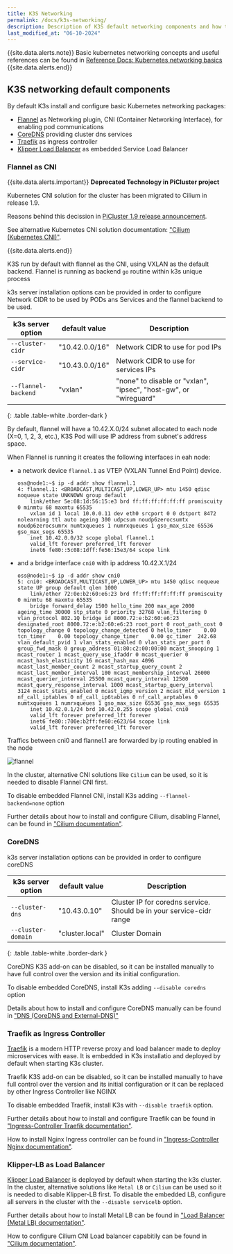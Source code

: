 ```yaml
---
title: K3S Networking
permalink: /docs/k3s-networking/
description: Description of K3S default networking components and how they can be configured.
last_modified_at: "06-10-2024"
---
```


{{site.data.alerts.note}}
Basic kubernetes networking concepts and useful references can be found in [Reference Docs: Kubernetes networking basics](/docs/k8s-networking/) 
{{site.data.alerts.end}}

## K3S networking default components

By default K3s install and configure basic Kubernetes networking packages:

- [Flannel](https://github.com/flannel-io/flannel) as Networking plugin, CNI (Container Networking Interface), for enabling pod communications
- [CoreDNS](https://coredns.io/) providing cluster dns services
- [Traefik](https://traefik.io/) as ingress controller
- [Klipper Load Balancer](https://github.com/k3s-io/klipper-lb) as embedded Service Load Balancer

### Flannel as CNI

{{site.data.alerts.important}} **Deprecated Technology in PiCluster project**

Kubernetes CNI solution for the cluster has been migrated to Cilium in release 1.9.

Reasons behind this decission in [PiCluster 1.9 release announcement](/blog/2024/10/07/announcing-release-1.9/).

See alternative Kubernetes CNI solution documentation: ["Cilium (Kubernetes CNI)"](/docs/cilium/).

{{site.data.alerts.end}}

K3S run by default with flannel as the CNI, using VXLAN as the default backend. Flannel is running as backend `go` routine within k3s unique process

k3s server installation options can be provided in order to configure Network CIDR to be used by PODs ans Services and the flannel backend to be used.

| k3s server option | default value | Description |
| ----- | ---- |---- |
| `--cluster-cidr` | "10.42.0.0/16" | Network CIDR to use for pod IPs
| `--service-cidr` | "10.43.0.0/16" | Network CIDR to use for services IPs
| `--flannel-backend` | "vxlan" | "none" to disable or "vxlan", "ipsec", "host-gw", or "wireguard"
{: .table .table-white .border-dark }

By default, flannel will have a 10.42.X.0/24 subnet allocated to each node (X=0, 1, 2, 3, etc.), K3S Pod will use IP address from subnet's address space.

When Flannel is running it creates the following interfaces in eah node:

- a network device `flannel.1` as VTEP (VXLAN Tunnel End Point) device.

    ```shell
    oss@node1:~$ ip -d addr show flannel.1
    4: flannel.1: <BROADCAST,MULTICAST,UP,LOWER_UP> mtu 1450 qdisc noqueue state UNKNOWN group default
        link/ether 5e:08:1d:56:15:e3 brd ff:ff:ff:ff:ff:ff promiscuity 0 minmtu 68 maxmtu 65535
        vxlan id 1 local 10.0.0.11 dev eth0 srcport 0 0 dstport 8472 nolearning ttl auto ageing 300 udpcsum noudp6zerocsumtx noudp6zerocsumrx numtxqueues 1 numrxqueues 1 gso_max_size 65536 gso_max_segs 65535
        inet 10.42.0.0/32 scope global flannel.1
        valid_lft forever preferred_lft forever
        inet6 fe80::5c08:1dff:fe56:15e3/64 scope link
    ```
- and a bridge interface `cni0` with ip address 10.42.X.1/24

    ```shell
    oss@node1:~$ ip -d addr show cni0
    5: cni0: <BROADCAST,MULTICAST,UP,LOWER_UP> mtu 1450 qdisc noqueue state UP group default qlen 1000
        link/ether 72:0e:b2:60:e6:23 brd ff:ff:ff:ff:ff:ff promiscuity 0 minmtu 68 maxmtu 65535
        bridge forward_delay 1500 hello_time 200 max_age 2000 ageing_time 30000 stp_state 0 priority 32768 vlan_filtering 0 vlan_protocol 802.1Q bridge_id 8000.72:e:b2:60:e6:23 designated_root 8000.72:e:b2:60:e6:23 root_port 0 root_path_cost 0 topology_change 0 topology_change_detected 0 hello_timer    0.00 tcn_timer    0.00 topology_change_timer    0.00 gc_timer  242.68 vlan_default_pvid 1 vlan_stats_enabled 0 vlan_stats_per_port 0 group_fwd_mask 0 group_address 01:80:c2:00:00:00 mcast_snooping 1 mcast_router 1 mcast_query_use_ifaddr 0 mcast_querier 0 mcast_hash_elasticity 16 mcast_hash_max 4096 mcast_last_member_count 2 mcast_startup_query_count 2 mcast_last_member_interval 100 mcast_membership_interval 26000 mcast_querier_interval 25500 mcast_query_interval 12500 mcast_query_response_interval 1000 mcast_startup_query_interval 3124 mcast_stats_enabled 0 mcast_igmp_version 2 mcast_mld_version 1 nf_call_iptables 0 nf_call_ip6tables 0 nf_call_arptables 0 numtxqueues 1 numrxqueues 1 gso_max_size 65536 gso_max_segs 65535
        inet 10.42.0.1/24 brd 10.42.0.255 scope global cni0
        valid_lft forever preferred_lft forever
        inet6 fe80::700e:b2ff:fe60:e623/64 scope link
        valid_lft forever preferred_lft forever
    ```

Traffics between cni0 and flannel.1 are forwarded by ip routing enabled in the node

![flannel](/assets/img/flannel.png)

In the cluster, alternative CNI solutions like `Cilium` can be used, so it is needed to disable Flannel CNI first.

To disable embedded Flannel CNI, install K3s adding `--flannel-backend=none` option

Further details about how to install and configure Cilium, disabling Flannel, can be found in ["Cilium documentation"](/docs/cilium/).

### CoreDNS

k3s server installation options can be provided in order to configure coreDNS

| k3s server option | default value | Description |
| ----- | ---- |---- |
| `--cluster-dns` | "10.43.0.10"	| Cluster IP for coredns service. Should be in your service-cidr range
| `--cluster-domain` | "cluster.local" | Cluster Domain
{: .table .table-white .border-dark }

CoreDNS K3S add-on can be disabled, so it can be installed manually to have full control over the version and its initial configuration.

To disable embedded CoreDNS, install K3s adding `--disable coredns` option

Details about how to install and configure CoreDNS manually can be found in ["DNS (CoreDNS and External-DNS)"](/docs/kube-dns/)

### Traefik as Ingress Controller

[Traefik](https://traefik.io/) is a modern HTTP reverse proxy and load balancer made to deploy microservices with ease. It is embedded in K3s installatio and deployed by default when starting K3s cluster.

Traefik K3S add-on can be disabled, so it can be installed manually to have full control over the version and its initial configuration or it can be replaced by other Ingress Controller like NGINX

To disable embedded Traefik, install K3s with `--disable traefik` option.

Further details about how to install and configure Traefik can be found in ["Ingress-Controller Traefik documentation"](/docs/traefik/).

How to install Nginx Ingress controller can be found in ["Ingress-Controller Nginx documentation"](/docs/nginx/).

### Klipper-LB as Load Balancer

[Klipper Load Balancer](https://github.com/k3s-io/klipper-lb) is deployed by default when starting the k3s cluster.
In the cluster, alternative solutions like `Metal LB` or `Cilium` can be used so it is needed to disable Klipper-LB first.
To disable the embedded LB, configure all servers in the cluster with the `--disable servicelb` option.

Further details about how to install Metal LB can be found in ["Load Balancer (Metal LB) documentation"](/docs/metallb/).

How to configure Cilium CNI Load balancer capabitily can be found in ["Cilium documentation"](/docs/cilium/).

